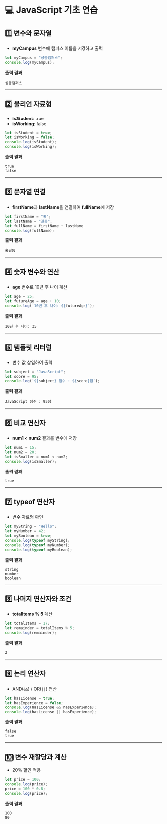 # 💻 JavaScript 기초 연습

## 1️⃣ 변수와 문자열

- **myCampus** 변수에 캠퍼스 이름을 저장하고 출력

```jsx
let myCampus = "성동캠퍼스";
console.log(myCampus);
```

**출력 결과**

```
성동캠퍼스
```

---

## 2️⃣ 불리언 자료형

- **isStudent**: true
- **isWorking**: false

```jsx
let isStudent = true;
let isWorking = false;
console.log(isStudent);
console.log(isWorking);
```

**출력 결과**

```
true
false
```

---

## 3️⃣ 문자열 연결

- **firstName**과 **lastName**을 연결하여 **fullName**에 저장

```jsx
let firstName = "홍";
let lastName = "길동";
let fullName = firstName + lastName;
console.log(fullName);
```

**출력 결과**

```
홍길동
```

---

## 4️⃣ 숫자 변수와 연산

- **age** 변수로 10년 후 나이 계산

```jsx
let age = 25;
let futureAge = age + 10;
console.log(`10년 후 나이: ${futureAge}`);
```

**출력 결과**

```
10년 후 나이: 35
```

---

## 5️⃣ 템플릿 리터럴

- 변수 값 삽입하여 출력

```jsx
let subject = "JavaScript";
let score = 95;
console.log(`${subject} 점수 : ${score}점`);
```

**출력 결과**

```
JavaScript 점수 : 95점
```

---

## 6️⃣ 비교 연산자

- **num1 < num2** 결과를 변수에 저장

```jsx
let num1 = 15;
let num2 = 20;
let isSmaller = num1 < num2;
console.log(isSmaller);
```

**출력 결과**

```
true
```

---

## 7️⃣ typeof 연산자

- 변수 자료형 확인

```jsx
let myString = "Hello";
let myNumber = 42;
let myBoolean = true;
console.log(typeof myString);
console.log(typeof myNumber);
console.log(typeof myBoolean);
```

**출력 결과**

```
string
number
boolean
```

---

## 8️⃣ 나머지 연산자와 조건

- **totalItems % 5** 계산

```jsx
let totalItems = 17;
let remainder = totalItems % 5;
console.log(remainder);
```

**출력 결과**

```
2
```

---

## 9️⃣ 논리 연산자

- AND(`&&`) / OR(`||`) 연산

```jsx
let hasLicense = true;
let hasExperience = false;
console.log(hasLicense && hasExperience);
console.log(hasLicense || hasExperience);
```

**출력 결과**

```
false
true
```

---

## 🔟 변수 재할당과 계산

- 20% 할인 적용

```jsx
let price = 100;
console.log(price);
price = 100 * 0.8;
console.log(price);
```

**출력 결과**

```
100
80
```
